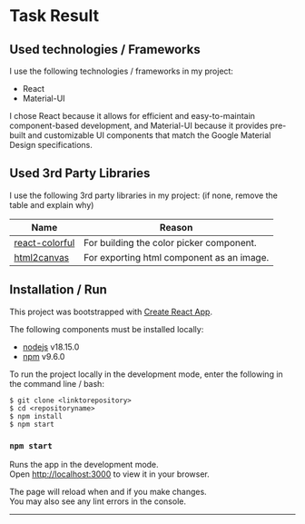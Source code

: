 # Task Result

## Used technologies / Frameworks

I use the following technologies / frameworks in my project:

- React
- Material-UI

I chose React because it allows for efficient and easy-to-maintain component-based development, and Material-UI because it provides pre-built and customizable UI components that match the Google Material Design specifications.

## Used 3rd Party Libraries

I use the following 3rd party libraries in my project: (if none, remove the table and explain why)

Name | Reason
--- | ---
[react-colorful](https://www.npmjs.com/package/react-colorful) | For building the color picker component.
[html2canvas](https://www.npmjs.com/package/html2canvas) | For exporting html component as an image.

## Installation / Run

This project was bootstrapped with [Create React App](https://github.com/facebook/create-react-app).

The following components must be installed locally:

- [nodejs](https://nodejs.org/en/) v18.15.0
- [npm](https://docs.npmjs.com/downloading-and-installing-node-js-and-npm) v9.6.0

To run the project locally in the development mode, enter the following in the command line / bash:

```console
$ git clone <linktorepository>
$ cd <repositoryname>
$ npm install
$ npm start
```

### `npm start`
Runs the app in the development mode.\
Open [http://localhost:3000](http://localhost:3000) to view it in your browser.

The page will reload when and if you make changes.\
You may also see any lint errors in the console.

--- 
